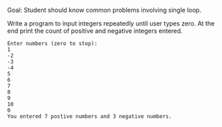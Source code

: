 Goal: Student should know common problems involving single loop.  

Write a program to input integers repeatedly until user types zero. At the end print the count of positive and negative integers entered.  

```
Enter numbers (zero to stop):
1
-2
-3
-4
5
6
7
8
9
10
0
You entered 7 postive numbers and 3 negative numbers.
```
